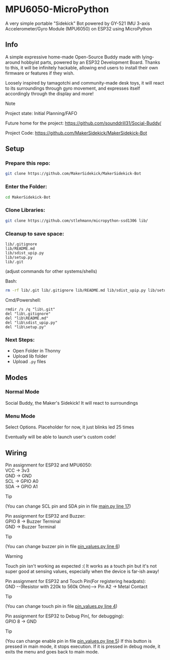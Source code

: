 # MPU6050-MicroPython
A very simple portable "Sidekick" Bot powered by GY-521 IMU 3-axis Accelerometer/Gyro Module (MPU6050) on ESP32 using MicroPython

## Info
A simple expressive home-made Open-Source Buddy made with lying-around hobbyist parts, powered by an ESP32 Development Board. Thanks to this, it will be infinitely hackable, allowing end users to install their own firmware or features if they wish.

Loosely inspired by tamagotchi and community-made desk toys, it will react to its surroundings through gyro movement, and expresses itself accordingly through the display and more!

> [!NOTE] 
> Project state: Initial Planning/FAFO

Future home for the project: https://github.com/sounddrill31/Social-Buddy/

Project Code: https://github.com/MakerSidekick/MakerSidekick-Bot

## Setup
### Prepare this repo:
```bash
git clone https://github.com/MakerSidekick/MakerSidekick-Bot
```

### Enter the Folder: 
```bash
cd MakerSidekick-Bot
```

### Clone Libraries:
```bash 
git clone https://github.com/stlehmann/micropython-ssd1306 lib/
```

### Cleanup to save space: 
```
lib/.gitignore
lib/README.md
lib/sdist_upip.py
lib/setup.py
lib/.git
```

(adjust commands for other systems/shells)

Bash:
```bash 
rm -rf lib/.git lib/.gitignore lib/README.md lib/sdist_upip.py lib/setup.py
```

Cmd/Powershell: 
```
rmdir /s /q "lib\.git"
del "lib\.gitignore"
del "lib\README.md"
del "lib\sdist_upip.py"
del "lib\setup.py"
```

### Next Steps:
- Open Folder in Thonny
- Upload lib folder
- Upload `.py` files
## Modes
### Normal Mode 
<!-- Attach Pic -->
Social Buddy, the Maker's Sidekick! It will react to surroundings 

### Menu Mode 
<!-- Attach Pic-->
Select Options. Placeholder for now, it just blinks led 25 times

Eventually will be able to launch user's custom code! 
<!-- ### Custom Code Mode-->


## Wiring
Pin assignment for ESP32 and MPU6050:\
VCC -> 3v3\
GND -> GND\
SCL -> GPIO A0\
SDA -> GPIO A1

> [!TIP]
> (You can change SCL pin and SDA pin in file [main.py line 17](main.py#L17))

Pin assignment for ESP32 and Buzzer:\
GPIO 8 -> Buzzer Terminal\
GND -> Buzzer Terminal
> [!TIP]
> (You can change buzzer pin in file [pin_values.py line 6](pin_values.py#L6))

> [!WARNING]
> Touch pin isn't working as expected :( 
    It works as a touch pin but it's not super good at sensing values, especially when the device is far-ish away! 

Pin assignment for ESP32 and Touch Pin(For registering headpats):\
GND --(Resistor with 220k to 560k Ohm)--> Pin A2 -> Metal Contact

> [!TIP]
> (You can change touch pin in file [pin_values.py line 4](pin_values.py#L4)) 

Pin assignment for ESP32 to Debug Pin(<!--To start code execution-->, for debugging):\
GPIO 8 -> GND
> [!TIP]
> (You can change enable pin in file [pin_values.py line 5](pin_values.py#L5))
If this button is pressed in main mode, it stops execution. If it is pressed in debug mode, it exits the menu and goes back to main mode. 